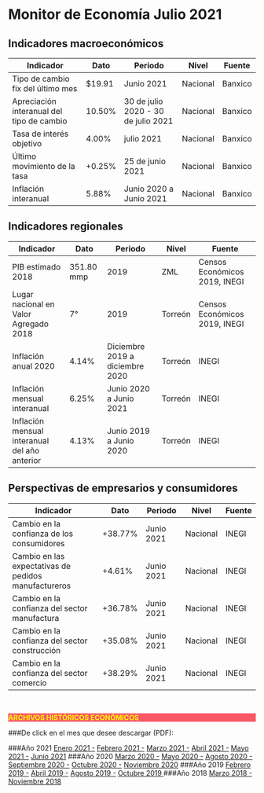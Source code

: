 # Monitor de Economía Julio 2021

## Indicadores macroeconómicos

Indicador                                  |Dato      |Periodo                            |Nivel      |Fuente  |
-------------------------------------------|----------|-----------------------------------|-----------|--------|
Tipo de cambio fix del último mes          |  $19.91  |Junio 2021                         |Nacional   |Banxico |
Apreciación interanual del tipo de cambio  |  10.50%  |30 de julio 2020 - 30 de julio 2021|Nacional   |Banxico |
Tasa de interés objetivo                   |  4.00%   |julio 2021                         |Nacional   |Banxico |
Último movimiento de la tasa               |  +0.25%  |25 de junio 2021                   |Nacional   |Banxico |
Inflación interanual                       |  5.88%   |Junio 2020 a Junio 2021            |Nacional   |Banxico |

## Indicadores regionales
Indicador                                     |Dato         |Periodo                        |Nivel    |Fuente                        |
----------------------------------------------|-------------|-------------------------------|---------|------------------------------|
PIB estimado 2018                             |351.80 mmp   |2019                           |ZML      |Censos Económicos 2019, INEGI |
Lugar nacional en Valor Agregado 2018         |7°           |2019                           |Torreón  |Censos Económicos 2019, INEGI |
Inflación anual 2020                          |4.14%        |Diciembre 2019 a diciembre 2020|Torreón  |INEGI                         |
Inflación mensual interanual                  |6.25%        |Junio 2020 a Junio 2021        |Torreón  |INEGI                         |
Inflación mensual interanual del año anterior |4.13%        |Junio 2019 a Junio 2020        |Torreón  |INEGI                         |

## Perspectivas de empresarios y consumidores
Indicador                                               |Dato       |Periodo        |Nivel      |Fuente |
--------------------------------------------------------|-----------|---------------|-----------|-------|
Cambio en la confianza de los consumidores              |+38.77%    |Junio 2021     |Nacional   |INEGI  |
Cambio en las expectativas de pedidos manufactureros    |+4.61%     |Junio 2021     |Nacional   |INEGI  |
Cambio en la confianza del sector manufactura           |+36.78%    |Junio 2021     |Nacional   |INEGI  |
Cambio en la confianza del sector construcción          |+35.08%    |Junio 2021     |Nacional   |INEGI  |
Cambio en la confianza del sector comercio              |+38.29%    |Junio 2021     |Nacional   |INEGI  |

</br>


<p style="background-color:#f95666;color:yellow;"><strong>ARCHIVOS HISTÓRICOS ECONÓMICOS</strong></p>

###De click en el mes que desee descargar (PDF):

###Año 2021
[Enero 2021 -](http://www.trcimplan.gob.mx/monitores/economia/economia-ene-2021.pdf)
[Febrero 2021 -](http://www.trcimplan.gob.mx/monitores/economia/economia-feb-2021.pdf)
[Marzo 2021 -](http://www.trcimplan.gob.mx/monitores/economia/economia-mar-2021.pdf)
[Abril 2021 -](http://www.trcimplan.gob.mx/monitores/economia/economia-abr-2021.pdf)
[Mayo 2021 -](http://www.trcimplan.gob.mx/monitores/economia/economia-may-2021.pdf)
[Junio 2021](http://www.trcimplan.gob.mx/monitores/economia/economia-jun-2021.pdf)
###Año 2020
[Marzo     2020 -](http://www.trcimplan.gob.mx/monitores/economia/economia-marzo-2020.pdf)
[Mayo      2020 -](http://www.trcimplan.gob.mx/monitores/economia/economia-mayo-2020.pdf)
[Agosto    2020 -](http://www.trcimplan.gob.mx/monitores/economia/economia-agosto-2020.pdf)
[Septiembre   2020 -](http://www.trcimplan.gob.mx/monitores/economia/economia-sep-2020.pdf)
[Octubre   2020 -](http://www.trcimplan.gob.mx/monitores/economia/economia-oct-2020.pdf)
[Noviembre   2020](http://www.trcimplan.gob.mx/monitores/economia/economia-nov-2020.pdf)
###Año 2019
[Febrero   2019 -](http://www.trcimplan.gob.mx/monitores/economia/economia-febrero-2019.pdf)
[Abril     2019 -](http://www.trcimplan.gob.mx/monitores/economia/economia-abril-2019.pdf)
[Agosto    2019 -](http://www.trcimplan.gob.mx/monitores/economia/economia-agosto-2019.pdf)
[Octubre   2019 ](http://www.trcimplan.gob.mx/monitores/economia/economia-octubre-2019.pdf)
###Año 2018
[Marzo     2018 -](http://www.trcimplan.gob.mx/monitores/economia/economia-marzo-2018.pdf)
[Noviembre 2018](http://www.trcimplan.gob.mx/monitores/economia/economia-nov-2018.pdf)
</br>

</br>
